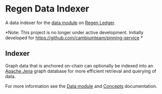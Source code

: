 # Regen Data Indexer

A data indexer for the [data module](https://docs.regen.network/modules/data/) on [Regen Ledger](https://github.com/regen-network/regen-ledger).

*Note: This project is no longer under active development. Initially developed for https://github.com/cambiumteam/pinning-service *

## Indexer

Graph data that is anchored on-chain can optionally be indexed into an [Apache Jena](https://jena.apache.org/) graph database for more efficient retrieval and querying of data.

For more information see the [Data module](https://docs.regen.network/modules/data/) and [Concepts](https://docs.regen.network/modules/data/01_concepts.html) documentation.
